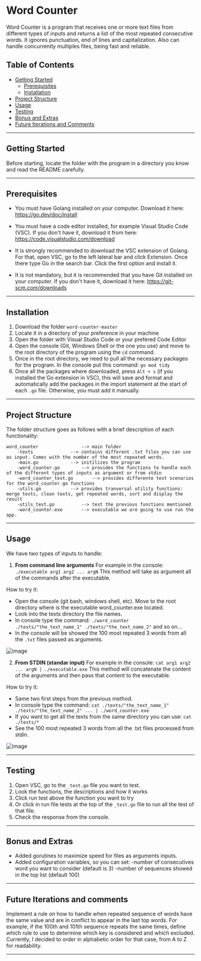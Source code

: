 # Word Counter

Word Counter is a program that receives one or more text files from different types of inputs and returns a list of the most repeated consecutive words. It ignores punctuation, end of lines and capitalization. Also can handle concurrently multiples files, being fast and reliable.

## Table of Contents

- [Getting Started](#getting-started)
  - [Prerequisites](#prerequisites)
  - [Installation](#installation)
- [Project Structure](#project-structure)
- [Usage](#usage)
- [Testing](#testing)
- [Bonus and Extras](#bonus)
- [Future Iterations and Comments](#future-iterations)

--------------------------------

<a name="getting-started"></a>
## Getting Started

Before starting, locate the folder with the program in a directory you know and read the README carefully.

--------------------------------

<a name="prerequisites"></a>
## Prerequisites

- You must have Golang installed on your computer. Download it here: https://go.dev/doc/install

- You must have a code editor installed, for example Visual Studio Code (VSC). 
If you don't have it, download it from here: https://code.visualstudio.com/download

- It is strongly recommended to download the VSC extension of Golang. For that, open VSC, go to the left lateral bar and click Extension. Once there type Go in the search bar. Click the first option and install it.

- It is not mandatory, but it is recommended that you have Git installed on your computer. If you don't have it, download it here: https://git-scm.com/downloads

--------------------------------

<a name="installation"></a>
## Installation 

1) Download the folder `word-counter-master`
2) Locate it in a directory of your preference in your machine
3) Open the folder with Visual Studio Code or your prefered Code Editor
4) Open the console (Git, Windows Shell or the one you use) and move to the root directory of the program using the `cd` command.
5) Once in the root directory, we need to pull all the necessary packages for the program. In the console put this command: `go mod tidy`
6) Once all the packages where downloaded, press `Alt + s` (if you installed the Go extension in VSC), this will save and format and automatically add the packages in the import statement at the start of each `.go` file. Otherwise, you must add it manually.

--------------------------------

<a name="project-structure"></a>
## Project Structure

The folder structure goes as follows with a brief description of each functionality:
```
word_counter 				--> main folder
	-texts 				--> contains different .txt files you can use as input. Comes with the number of the most repeated words.
	-main.go 			--> initilizes the program
	-word_counter.go 		--> provides the functions to handle each of the different types of inputs as argument or from stdin
	-word_counter_test.go  		--> provides differente test scenarios for the word_counter.go functions
	-utils.go 			--> provides tranversal utility functions: merge texts, clean texts, get repeated words, sort and display the result
	-utils_test.go 			--> test the previous functions mentioned
	-word_counter.exe		--> executable we are going to use run the app.
```

--------------------------------

<a name="usage"></a>
## Usage

We have two types of inputs to handle:
1) **From command line arguments** For example in the console: `./executable arg1 arg2 ... argN` 
This method will take as argument all of the commands after the executable.

How to try it:
- Open the console (git bash, windows shell, etc). Move to the root directory where is the executable word_counter.exe located.
- Look into the texts directory the file names.
- In console type the command: `./word_counter ./texts/"the_text_name_1" ./texts/"the_text_name_2"` and so on...
- In the console will be showed the 100 most repeated 3 words from all the `.txt` files passed as arguments.

![image](https://github.com/zetacoder/word_counter/assets/71451124/160402fe-945d-4cfd-965c-2431fd0cf28f)

2) **From STDIN (standar input)** For example in the console: `cat arg1 arg2 ... argN | ./executable.exe`
This method will concatenate the content of the arguments and then pass that content to the executable.

How to try it:
- Same two first steps from the previous method.
- In console type the command: `cat ./texts/"the_text_name_1" ./texts/"the_text_name_2" ... | ./word_counter.exe `
- If you want to get all the texts from the same directory you can use: `cat ./texts/*`
- See the 100 most repeated 3 words from all the .txt files processed from stdin.

![image](https://github.com/zetacoder/word_counter/assets/71451124/3edc8f21-7a4b-4a56-a705-6816d57a8b4b)


--------------------------------

<a name="testing"></a>
## Testing
1) Open VSC, go to the `_test.go` file you want to test.
2) Look the functions, the descriptions and how it works
3) Click run test above the function you want to try
4) Or click in run file tests at the top of the `_test.go` file to run all the test of that file. 
5) Check the response from the console.

--------------------------------

<a name="bonus"></a>
## Bonus and Extras
- Added gorutines to maximize speed for files as arguments inputs.
- Added configuration variables, so you can set:
	-number of consecutives word you want to consider (default is 3)
	-number of sequences showed in the top list (default 100)
  
--------------------------------

<a name="future-iterations"></a>
## Future Iterations and comments

Implement a rule on how to handle when repeated sequence of words have the same value and are in conflict to appear in the last top words. 
For example, if the 100th and 101th sequence repeats the same times, define which rule to use to determine which key is considered and which excluded. Currently, I decided to order in alphabetic order for that case, from A to Z for readability.

--------------------------------











